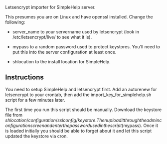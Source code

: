 Letsencrypt importer for SimpleHelp server.

This presumes you are on Linux and have openssl installed. Change
the following:

* server_name to your servername used
by letsencrypt (look in /etc/letsencrypt/live/ to see what it is).

* mypass to a random password used to protect keystores. You'll need
to put this into the server configuration at least once.

* shlocation to the install location for SimpleHelp.

## Instructions

You need to setup SimpleHelp and letsencrypt first. Add an autorenew
for letsencrypt to your crontab, then add the import_key_for_simplehelp.sh
script for a few minutes later.

The first time you run this script should be manually. Download the
keystore file from $shlocation/configuration/sslconfig/keystore. Then
upload it through the admin configuration screen and enter the password
used in the script ($mypass). Once it is loaded initially you should
be able to forget about it and let this script updated the keystore
via cron.




